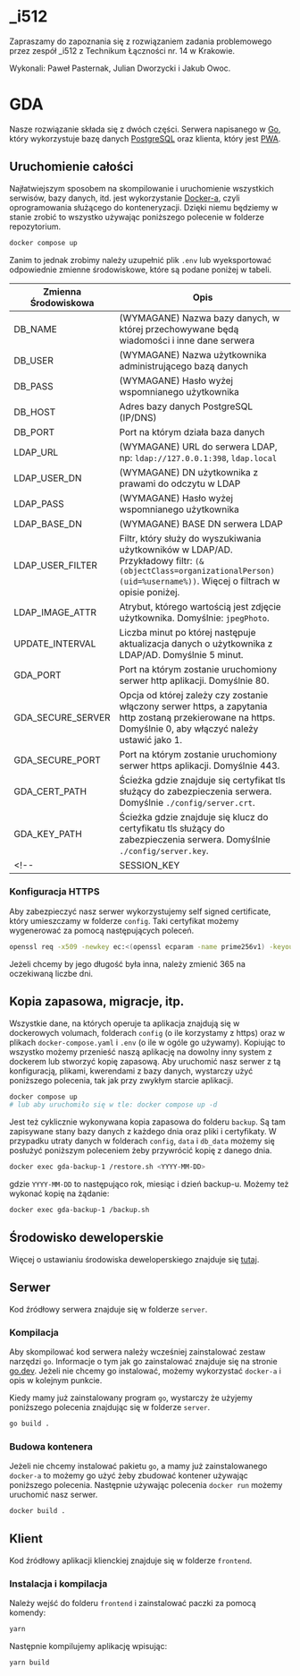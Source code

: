# _i512

Zapraszamy do zapoznania się z rozwiązaniem zadania problemowego przez zespół
_i512 z Technikum Łączności nr. 14 w Krakowie.

Wykonali: Paweł Pasternak, Julian Dworzycki i Jakub Owoc.

# GDA

Nasze rozwiązanie składa się z dwóch części. Serwera napisanego
w [Go](https://go.dev/), który wykorzystuje bazę danych
[PostgreSQL](https://www.postgresql.org/) oraz klienta, który jest
[PWA](https://developer.mozilla.org/en-US/docs/Web/Progressive_web_apps).

## Uruchomienie całości

Najłatwiejszym sposobem na skompilowanie i uruchomienie wszystkich serwisów,
bazy danych, itd. jest wykorzystanie [Docker-a](https://www.docker.com), czyli
oprogramowania służącego do konteneryzacji. Dzięki niemu będziemy w stanie
zrobić to wszystko używając poniższego polecenie w folderze repozytorium.

```sh
docker compose up
```

Zanim to jednak zrobimy należy uzupełnić plik `.env` lub wyeksportować
odpowiednie zmienne środowiskowe, które są podane poniżej w tabeli.

| Zmienna Środowiskowa | Opis                                                                                                                                                                       |
|----------------------|----------------------------------------------------------------------------------------------------------------------------------------------------------------------------|
| DB_NAME              | (WYMAGANE) Nazwa bazy danych, w której przechowywane będą wiadomości i inne dane serwera                                                                                   |
| DB_USER              | (WYMAGANE) Nazwa użytkownika administrującego bazą danych                                                                                                                  |
| DB_PASS              | (WYMAGANE) Hasło wyżej wspomnianego użytkownika                                                                                                                            |
| DB_HOST              | Adres bazy danych PostgreSQL (IP/DNS)                                                                                                                                      |
| DB_PORT              | Port na którym działa baza danych                                                                                                                                          |
| LDAP_URL             | (WYMAGANE) URL do serwera LDAP, np: `ldap://127.0.0.1:398`, `ldap.local`                                                                                                   |
| LDAP_USER_DN         | (WYMAGANE) DN użytkownika z prawami do odczytu w LDAP                                                                                                                      |
| LDAP_PASS            | (WYMAGANE) Hasło wyżej wspomnianego użytkownika                                                                                                                            |
| LDAP_BASE_DN         | (WYMAGANE) BASE DN serwera LDAP                                                                                                                                            |
| LDAP_USER_FILTER     | Filtr, który służy do wyszukiwania użytkowników w LDAP/AD. Przykładowy filtr: `(&(objectClass=organizationalPerson)(uid=%username%))`. Więcej o filtrach w opisie poniżej. |
| LDAP_IMAGE_ATTR      | Atrybut, którego wartością jest zdjęcie użytkownika. Domyślnie: `jpegPhoto`.                                                                                               |
| UPDATE_INTERVAL      | Liczba minut po której następuje aktualizacja danych o użytkownika z LDAP/AD. Domyślnie 5 minut.                                                                           |
| GDA_PORT             | Port na którym zostanie uruchomiony serwer http aplikacji. Domyślnie 80.                                                                                                   |
| GDA_SECURE_SERVER    | Opcja od której zależy czy zostanie włączony serwer https, a zapytania http zostaną przekierowane na https. Domyślnie 0, aby włączyć należy ustawić jako 1.                |
| GDA_SECURE_PORT      | Port na którym zostanie uruchomiony serwer https aplikacji. Domyślnie 443.                                                                                                 |
| GDA_CERT_PATH        | Ścieżka gdzie znajduje się certyfikat tls służący do zabezpieczenia serwera. Domyślnie `./config/server.crt`.                                                              |
| GDA_KEY_PATH         | Ścieżka gdzie znajduje się klucz do certyfikatu tls służący do zabezpieczenia serwera. Domyślnie `./config/server.key`.                                                    |
<!-- | SESSION_KEY          | (WYMAGANE) Klucz (tekst) używany do szyfrowania sesji użytkowników w bazie danych                                                                                          | -->

### Konfiguracja HTTPS

<!-- in future automate this process in app -->
Aby zabezpieczyć nasz serwer wykorzystujemy self signed certificate, który
umieszczamy w folderze `config`. Taki certyfikat możemy wygenerować za pomocą
następujących poleceń.

```sh
openssl req -x509 -newkey ec:<(openssl ecparam -name prime256v1) -keyout server.key -out server.crt -days 365 -nodes
```

Jeżeli chcemy by jego długość była inna, należy zmienić 365 na oczekiwaną liczbe
dni.


## Kopia zapasowa, migracje, itp. 

Wszystkie dane, na których operuje ta aplikacja znajdują się w dockerowych
volumach, folderach `config` (o ile korzystamy z https) oraz w plikach
`docker-compose.yaml` i `.env` (o ile w ogóle go używamy). Kopiując to wszystko
możemy przenieść naszą aplikację na dowolny inny system z dockerem lub stworzyć
kopię zapasową. Aby uruchomić nasz serwer z tą konfiguracją, plikami, kwerendami 
z bazy danych, wystarczy użyć poniższego polecenia, tak jak przy zwykłym starcie
aplikacji.

```sh
docker compose up
# lub aby uruchomiło się w tle: docker compose up -d
```

Jest też cyklicznie wykonywana kopia zapasowa do folderu `backup`. Są tam
zapisywane stany bazy danych z każdego dnia oraz pliki i certyfikaty.
W przypadku utraty danych w folderach `config`, `data` i `db_data` możemy się
posłużyć poniższym poleceniem żeby przywrócić kopię z danego dnia.

```sh
docker exec gda-backup-1 /restore.sh <YYYY-MM-DD>
```

gdzie `YYYY-MM-DD` to następująco rok, miesiąc i dzień backup-u. Możemy też
wykonać kopię na żądanie:

```sh
docker exec gda-backup-1 /backup.sh
```

## Środowisko deweloperskie

Więcej o ustawianiu środowiska deweloperskiego znajduje się [tutaj](./docs/DevEnvironment.md).

## Serwer

Kod źródłowy serwera znajduje się w folderze `server`.

### Kompilacja

Aby skompilować kod serwera należy wcześniej zainstalować zestaw narzędzi `go`.
Informacje o tym jak go zainstalować znajduje się na stronie
[go.dev](https://go.dev/doc/install). Jeżeli nie chcemy go instalować, możemy
wykorzystać `docker-a` i opis w kolejnym punkcie.

Kiedy mamy już zainstalowany program `go`, wystarczy że użyjemy poniższego
polecenia znajdując się w folderze `server`.

```sh
go build .
```

### Budowa kontenera

Jeżeli nie chcemy instalować pakietu `go`, a mamy już zainstalowanego `docker-a`
to możemy go użyć żeby zbudować kontener używając poniższego polecenia.
Następnie używając polecenia `docker run` możemy uruchomić nasz serwer.

```sh
docker build .
```

## Klient

Kod źródłowy aplikacji klienckiej znajduje się w folderze `frontend`.

### Instalacja i kompilacja

Należy wejść do folderu `frontend` i zainstalować paczki za pomocą komendy:

```sh
yarn
```

Następnie kompilujemy aplikację wpisując:

```sh
yarn build
```


